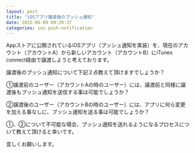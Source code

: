 ```yaml
---
layout: post
title: "iOSアプリ譲渡後のプッシュ通知"
date: 2015-06-09 09:39:37
categories: ios push-notification
---
```

<p>Appストアに公開されているiOSアプリ（プッシュ通知を実装）を、現在のアカウント（アカウントA）から新しいアカウント（アカウントB）にiTunes connect経由で譲渡しようと考えております。</p>

<p>譲渡後のプッシュ通知について下記２点教えて頂けますでしょうか？</p>

<p>①譲渡前のユーザー（アカウントAの時のユーザー）には、譲渡前と同様に譲渡後もプッシュ通知を送信する事は可能でしょうか？</p>

<p>②譲渡後のユーザー（アカウントBの時のユーザー）には、アプリに何ら変更を加える事なしに、プッシュ通知を送る事は可能でしょうか？</p>

<p>①、②について不可能な場合、プッシュ通知を送れるようになるプロセスについて教えて頂けると幸いです。</p>

<p>宜しくお願いします。</p>
